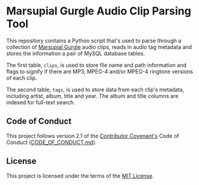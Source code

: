 # Marsupial Gurgle Audio Clip Parsing Tool

This repository contains a Python script that's used to parse through a collection of [Marsupial Gurgle](https://marsupialgurgle.com/) audio clips, reads in audio tag metadata and stores the information a pair of MySQL database tables.

The first table, `clips`, is used to store file name and path information and flags to signify if there are MP3, MPEG-4 and/or MPEG-4 ringtone versions of each clip.

The second table, `tags`, is used to store data from each clip's metadata, including artist, album, title and year. The album and title columns are indexed for full-text search.

## Code of Conduct

This project follows version 2.1 of the [Contributor Covenant's](https://www.contributor-covenant.org) Code of Conduct ([CODE_OF_CONDUCT.md](./CODE_OF_CONDUCT.md)).

## License

This project is licensed under the terms of the [MIT License](LICENSE).
